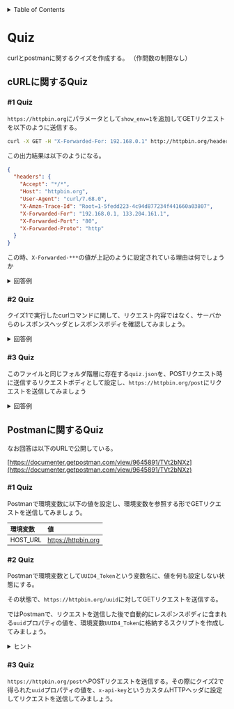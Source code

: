 <!-- START doctoc generated TOC please keep comment here to allow auto update -->
<!-- DON'T EDIT THIS SECTION, INSTEAD RE-RUN doctoc TO UPDATE -->
<details>
<summary>Table of Contents</summary>

- [Quiz](#quiz)
  - [cURLに関するQuiz](#curl%E3%81%AB%E9%96%A2%E3%81%99%E3%82%8Bquiz)
    - [&#035;1 Quiz](#1-quiz)
    - [&#035;2 Quiz](#2-quiz)
    - [&#035;3 Quiz](#3-quiz)
  - [Postmanに関するQuiz](#postman%E3%81%AB%E9%96%A2%E3%81%99%E3%82%8Bquiz)
    - [&#035;1 Quiz](#1-quiz-1)
    - [&#035;2 Quiz](#2-quiz-1)
    - [&#035;3 Quiz](#3-quiz-1)

</details>
<!-- END doctoc generated TOC please keep comment here to allow auto update -->

# Quiz

curlとpostmanに関するクイズを作成する。
（作問数の制限なし）

## cURLに関するQuiz
### #1 Quiz

`https://httpbin.org`にパラメータとして`show_env=1`を追加してGETリクエストを以下のように送信する。

```bash
curl -X GET -H "X-Forwarded-For: 192.168.0.1" http://httpbin.org/headers\?show_env=1
```

この出力結果は以下のようになる。

```json
{
  "headers": {
    "Accept": "*/*", 
    "Host": "httpbin.org", 
    "User-Agent": "curl/7.68.0", 
    "X-Amzn-Trace-Id": "Root=1-5fedd223-4c94d877234f441660a03807", 
    "X-Forwarded-For": "192.168.0.1, 133.204.161.1", 
    "X-Forwarded-Port": "80", 
    "X-Forwarded-Proto": "http"
  }
}
```

この時、`X-Forwarded-***`の値が上記のように設定されている理由は何でしょうか

<details>
<summary>回答例</summary>

`X-Forwarded-Proto`ヘッダは、プロキシやロードバランサへ接続するために使用したクライアントのプロトコル（HTTP、HTTPS）を特定するためのヘッダである。

![](./assets/quiz1_answer.svg)

参考資料

- [[MDN Web Docs] X-Forwarded-Proto](https://developer.mozilla.org/ja/docs/Web/HTTP/Headers/X-Forwarded-Proto)

</details>

### #2 Quiz

クイズ1で実行したcurlコマンドに関して、リクエスト内容ではなく、サーバからのレスポンスヘッダとレスポンスボディを確認してみましょう。

<details>
<summary>回答例</summary>

`-i`オプションを付与することでレスポンスを確認することができる。

```bash
$ curl -i -X GET -H "X-Forwarded-For: 192.168.0.1" http://httpbin.org/headers\?show_env=1
```

</details>

### #3 Quiz

このファイルと同じフォルダ階層に存在する`quiz.json`を、POSTリクエスト時に送信するリクエストボディとして設定し、`https://httpbin.org/post`にリクエストを送信してみましょう

<details>
<summary>回答例</summary>

`-d`オプションでボディのデータを指定する際に、`@`プレフィックスを使用することで、ファイルを指定できる。

```bash
$ curl -X POST -d "@quiz.json" -H "Content-Type: application/json" "https://httpbin.org/post"
```

</details>

## Postmanに関するQuiz

なお回答は以下のURLで公開している。

[https://documenter.getpostman.com/view/9645891/TVt2bNXz](https://documenter.getpostman.com/view/9645891/TVt2bNXz)

### #1 Quiz

Postmanで環境変数に以下の値を設定し、環境変数を参照する形でGETリクエストを送信してみましょう。

| 環境変数 | 値                  |
| :------- | :------------------ |
| HOST_URL | https://httpbin.org |

### #2 Quiz

Postmanで環境変数として`UUID4_Token`という変数名に、値を何も設定しない状態にする。

その状態で、`https://httpbin.org/uuid`に対してGETリクエストを送信する。

ではPostmanで、リクエストを送信した後で自動的にレスポンスボディに含まれる`uuid`プロパティの値を、環境変数`UUID4_Token`に格納するスクリプトを作成してみましょう。

<details>
<summary>ヒント</summary>

Postmanでは`Tests`タブにスクリプトを登録できる。

`Tests`タブの右側に表示されている[`learn more about tests script`](https://learning.postman.com/docs/writing-scripts/test-scripts/)を参考にできる。

</details>

### #3 Quiz

`https://httpbin.org/post`へPOSTリクエストを送信する。その際にクイズ2で得られた`uuid`プロパティの値を、`x-api-key`というカスタムHTTPヘッダに設定してリクエストを送信してみましょう。
